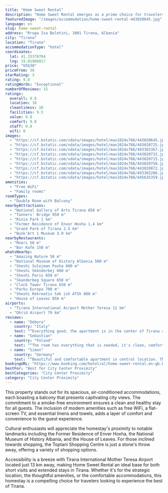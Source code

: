 ```yaml
---
title: "Home Sweet Rental"
description: "Home Sweet Rental emerges as a prime choice for travelers seeking comfort and convenience in the heart of Tirana."
featuredImage: "/images/accommodation/home-sweet-rental-443020645.jpg"
language: en
slug: home-sweet-rental
address: "Rruga Isa Boletini, 1001 Tirana, Albania"
city: "Tirana"
location: "Tirana"
accommodationType: "hotel"
coordinates:
  lat: 41.33370704
  lng: 19.81986017
price: "US$38"
priceFrom: 38
starRating: 3
rating: 9.8
ratingWords: "Exceptional"
numberOfReviews: 15
ratings:
  overall: 9.8
  location: 10
  cleanliness: 10
  facilities: 9.5
  value: 9.8
  comfort: 9.8
  staff: 9.8
  wifi: 0
images:
  - "https://cf.bstatic.com/xdata/images/hotel/max1024x768/443020645.jpg?k=5157bf33dc718b55b003b0e5cd6c117189e72d28845e418364f95ad7f6a2e7dd&o=&hp=1"
  - "https://cf.bstatic.com/xdata/images/hotel/max1024x768/443020725.jpg?k=53d87e4eca9c613667d5f1815cebfec18fc9ac9722cc3f6063439e3a4bdd85ad&o=&hp=1"
  - "https://cf.bstatic.com/xdata/images/hotel/max1024x768/493365367.jpg?k=14ab8490686ecdfe86309f829b6620e5e4a179eaf82154c80ff715ca0f27e66f&o=&hp=1"
  - "https://cf.bstatic.com/xdata/images/hotel/max1024x768/443020732.jpg?k=039204f90f44100984f3ae7120e1be2c250229e619fb116fa3b70c9f479a87b2&o=&hp=1"
  - "https://cf.bstatic.com/xdata/images/hotel/max1024x768/443020715.jpg?k=53924527e41bc150d1451f5ec1a8280de32a3c46fab76558a9f5ba7039018252&o=&hp=1"
  - "https://cf.bstatic.com/xdata/images/hotel/max1024x768/443020758.jpg?k=c51a7c5cb073304b056969a9a434a8b01879b99e47f6ac6e4287680b69a6cdc6&o=&hp=1"
  - "https://cf.bstatic.com/xdata/images/hotel/max1024x768/443020872.jpg?k=c459ba31f4c17db5e8ec706df0425f4917488c2c3f9bec6cafc45fbc89a1da6b&o=&hp=1"
  - "https://cf.bstatic.com/xdata/images/hotel/max1024x768/493365286.jpg?k=438f47f17903a1ae7b40bf3eb36c006b458a263b4b3bc304acbc91f66ade6c43&o=&hp=1"
  - "https://cf.bstatic.com/xdata/images/hotel/max1024x768/445635359.jpg?k=e67b6232a3094c44536efcf5a2bc4943728c56161ea38de3e3e4fa4537d911e0&o=&hp=1"
amenities:
  - "Free WiFi"
  - "Family rooms"
roomTypes:
  - "Double Room with Balcony"
nearbyAttractions:
  - "National Gallery of Arts Tirana 850 m"
  - "Tanners' Bridge 950 m"
  - "Rinia Park 1 km"
  - "Former Residence of Enver Hoxha 1.4 km"
  - "Grand Park of Tirana 2.5 km"
  - "Bunk'Art 1 Museum 3.9 km"
nearbyRestaurants:
  - "Mneri 50 m"
  - "Bar Kafe 150 m"
whatsNearby:
  - "Amazing Nature 50 m"
  - "National Museum of History Albania 500 m"
  - "Sheshi Sulejman Pasha 600 m"
  - "Sheshi Skënderbej 600 m"
  - "Sheshi Paris 650 m"
  - "Skanderbeg Square 650 m"
  - "Clock Tower Tirana 650 m"
  - "Parku Europa 700 m"
  - "Sheshi Rekreativ tek ish ATSh 800 m"
  - "House of Leaves 850 m"
airports:
  - "Tirana International Airport Mother Teresa 11 km"
  - "Ohrid Airport 79 km"
reviews:
  - name: "Debora"
    country: "Italy"
    text: "“Everything good, the apartment is in the center of Tirana and the property owner was so kind with me.”"
  - name: "Sebastian"
    country: "Poland"
    text: "“The room has everything that is needed, it's clean, comfortable and nice overall. The host surely knows how to handle guests, the best room we've had in Albania! :) 100% recommended!”"
  - name: "Simon"
    country: "Germany"
    text: "“Beautiful and comfortable apartment in central location. The balcony has a nice view over the city. The hosts are incredibly welcoming and considerate.”"
bookingURL: "https://www.booking.com/hotel/al/home-sweet-rental.en-gb.html?aid=8035640"
bestFor: "Best for City Center Proximity"
bestCategories: "City Center Proximity"
category: "City Center Proximity"
---
```


This property stands out for its spacious, air-conditioned accommodations, each boasting a balcony that presents captivating city views. The commitment to a smoke-free environment ensures a clean and healthy stay for all guests. The inclusion of modern amenities such as free WiFi, a flat-screen TV, and essential linens and towels, adds a layer of comfort and convenience to the guest experience.

Cultural enthusiasts will appreciate the homestay's proximity to notable landmarks including the Former Residence of Enver Hoxha, the National Museum of History Albania, and the House of Leaves. For those inclined towards shopping, the Toptani Shopping Centre is just a stone's throw away, offering a variety of shopping options.

Accessibility is a breeze with Tirana International Mother Teresa Airport located just 13 km away, making Home Sweet Rental an ideal base for both short visits and extended stays in Tirana. Whether it's for the strategic location, the thoughtful amenities, or the comfortable accommodations, this homestay is a compelling choice for travelers looking to experience the best of Tirana.